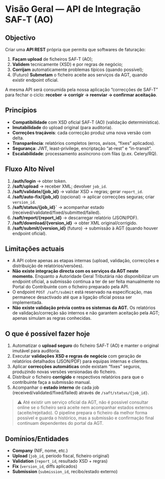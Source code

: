 # Visão Geral — API de Integração SAF‑T (AO)

## Objectivo
Criar uma **API REST** própria que permita que softwares de faturação:
1) **Façam upload** de ficheiros SAF‑T (AO);
2) **Validem** tecnicamente (XSD) e por regras de negócio;
3) **Corrijam** automaticamente problemas típicos (quando possível);
4) (Futuro) **Submetam** o ficheiro aceite aos serviços da AGT, quando existir endpoint oficial.

A mesma API será consumida pela nossa aplicação “correcções de SAF‑T” para fechar o ciclo: **receber → corrigir → reenviar → confirmar aceitação**.

## Princípios
- **Compatibilidade** com XSD oficial SAF‑T (AO) (validação determinística).
- **Imutabilidade** do upload original (para auditoria).
- **Correções traçáveis**: cada correcção produz uma nova versão com delta.
- **Transparência**: relatórios completos (erros, avisos, “fixes” aplicados).
- **Segurança**: JWT, least-privilege, encriptação “at-rest” e “in-transit”.
- **Escalabilidade**: processamento assíncrono com filas (p.ex. Celery/RQ).

## Fluxo Alto Nível
1. **/auth/login** → obter token.
2. **/saft/upload** → receber XML; devolver `job_id`.
3. **/saft/validate/{job_id}** → validar XSD + regras; gerar `report_id`.
4. **/saft/auto-fix/{job_id}** (opcional) → aplicar correcções seguras; criar `version_id`.
5. **/saft/status/{job_id}`** → acompanhar estado (received/validated/fixed/submitted/failed).
6. **/saft/report/{report_id}** → descarregar relatório (JSON/PDF).
7. **/saft/download/{version_id}** → obter XML original/corrigido.
8. **/saft/submit/{version_id}** (futuro) → submissão à AGT (quando houver endpoint oficial).

## Limitações actuais

- A API cobre apenas as etapas internas (upload, validação, correcções e distribuição de relatórios/versões).
- **Não existe integração directa com os serviços da AGT neste momento.** Enquanto a Autoridade Geral Tributária não disponibilizar um endpoint
  oficial, a submissão continua a ter de ser feita manualmente no Portal do Contribuinte com o ficheiro preparado pela API.
- O endpoint `POST /saft/submit` está reservado na especificação, mas permanece desactivado até que a ligação oficial possa ser implementada.
- **Não existe validação prévia contra os sistemas da AGT.** Os relatórios de validação/correção são internos e não garantem aceitação pela AGT;
  apenas simulam as regras conhecidas.

## O que é possível fazer hoje

1. Automatizar o **upload seguro** do ficheiro SAF‑T (AO) e manter o original imutável para auditoria.
2. Executar **validações XSD e regras de negócio** com geração de relatórios detalhados (JSON/PDF) para equipas internas e clientes.
3. Aplicar **correcções automáticas** onde existam “fixes” seguros, produzindo novas versões versionadas do ficheiro.
4. Distribuir o ficheiro **corrigido** e respectivos relatórios para que o contribuinte faça a submissão manual.
5. Acompanhar o **estado interno** de cada job (received/validated/fixed/failed) através de `/saft/status/{job_id}`.

> ⚠️ Até existir um serviço oficial da AGT, não é possível consultar online se o ficheiro será aceite nem acompanhar estados externos
> (aceite/rejeitado). O pipeline prepara o ficheiro da melhor forma possível e guarda o histórico, mas a submissão e confirmação final
> continuam dependentes do portal da AGT.

## Domínios/Entidades
- **Company** (NIF, nome, etc.)
- **Upload** (`job_id`, período fiscal, ficheiro original)
- **Validation** (`report_id`, resultado XSD + regras)
- **Fix** (`version_id`, diffs aplicados)
- **Submission** (`submission_id`, recibo/estado externo)
